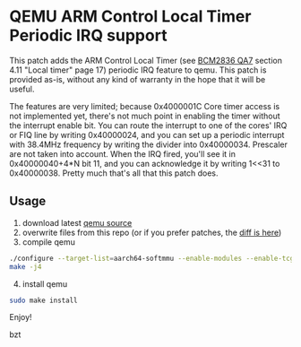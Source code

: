 QEMU ARM Control Local Timer Periodic IRQ support
=================================================

This patch adds the ARM Control Local Timer (see [BCM2836 QA7](https://www.raspberrypi.org/documentation/hardware/raspberrypi/bcm2836/QA7_rev3.4.pdf)
section 4.11 "Local timer" page 17) periodic IRQ feature to qemu. This patch is provided as-is, without any kind of warranty in the hope that it will be useful.

The features are very limited; because 0x4000001C Core timer access is not implemented yet, there's not much point in enabling the timer
without the interrupt enable bit. You can route the interrupt to one of the cores' IRQ or FIQ line by writing 0x40000024, and you can
set up a periodic interrupt with 38.4MHz frequency by writing the divider into 0x40000034. Prescaler are not taken into account.
When the IRQ fired, you'll see it in 0x40000040+4*N bit 11, and you can acknowledge it by writing 1<<31 to 0x40000038. Pretty much
that's all that this patch does.

Usage
-----

1. download latest [qemu source](https://github.com/qemu/qemu)
2. overwrite files from this repo (or if you prefer patches, the [diff is here](https://github.com/bztsrc/qemu-local-timer/tree/patches))
3. compile qemu

```sh
./configure --target-list=aarch64-softmmu --enable-modules --enable-tcg-interpreter --enable-debug-tcg
make -j4
```

4. install qemu

```sh
sudo make install
```

Enjoy!

bzt
